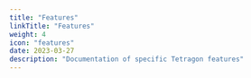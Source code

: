 ```yaml
---
title: "Features"
linkTitle: "Features"
weight: 4
icon: "features"
date: 2023-03-27
description: "Documentation of specific Tetragon features"
---
```

